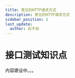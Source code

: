 ```yaml
---
title: 常见的HTTP请求方式
description: 常见的HTTP请求方式
sidebar_position: 2
last_update:
  author: 石子劲
---
```

# 接口测试知识点

内容建设中。。。
